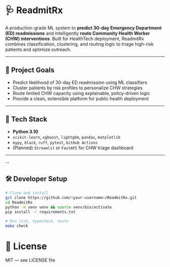 # 🩺 ReadmitRx

A production-grade ML system to **predict 30-day Emergency Department (ED) readmissions** and intelligently **route Community Health Worker (CHW) interventions**. Built for HealthTech deployment, ReadmitRx combines classification, clustering, and routing logic to triage high-risk patients and optimize outreach.

---

## 🚀 Project Goals

- Predict likelihood of 30-day ED readmission using ML classifiers
- Cluster patients by risk profiles to personalize CHW strategies
- Route limited CHW capacity using explainable, policy-driven logic
- Provide a clean, extensible platform for public health deployment

---

## 🧱 Tech Stack

- **Python 3.10**
- `scikit-learn`, `xgboost`, `lightgbm`, `pandas`, `matplotlib`
- `mypy`, `black`, `ruff`, `pytest`, `GitHub Actions`
- (Planned) `Streamlit` or `FastAPI` for CHW triage dashboard

---


--

## 🛠️ Developer Setup

```bash
# Clone and install
git clone https://github.com/<your-username>/ReadmitRx.git
cd ReadmitRx
python -m venv venv && source venv/bin/activate
pip install -r requirements.txt

# Run lint, typecheck, tests
make check
```
# 📄 License
MIT — see LICENSE file

